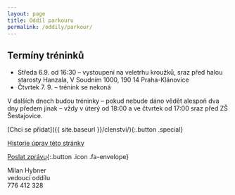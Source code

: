 ```yaml
---
layout: page
title: Oddíl parkouru
permalink: /oddily/parkour/
---
```


## Termíny tréninků

* Středa 6.9. od 16:30 – vystoupení na veletrhu kroužků, sraz před halou starosty Hanzala, V Soudním 1000, 190 14 Praha-Klánovice
* Čtvrtek 7. 9. – trénink se nekoná

V dalších dnech budou tréninky – pokud nebude dáno vědět alespoň dva dny předem jinak – vždy v úterý od 18:00 a ve čtvrtek od 17:00 sraz před ZŠ Šestajovice.

[Chci se přidat]({{ site.baseurl }}/clenstvi/){:.button .special}


[Historie úprav této stránky](https://github.com/milanhybner/sokolsestajovice.cz/commits/gh-pages/oddily/parkour)

[Poslat zprávu](#f){:.button .icon .fa-envelope}

Milan Hybner  
vedoucí oddílu  
776 412 328

